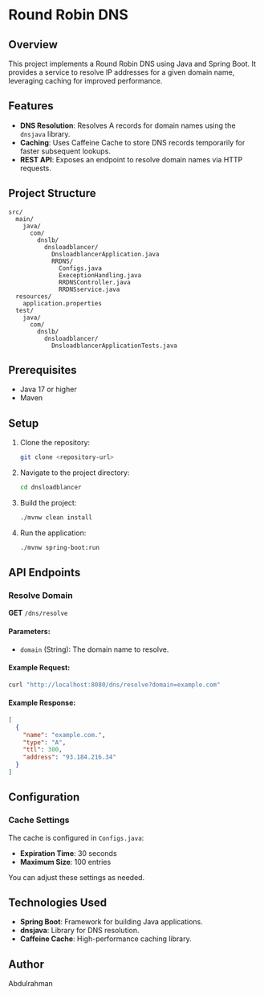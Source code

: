 # Round Robin DNS 

## Overview
This project implements a Round Robin DNS using Java and Spring Boot. It provides a service to resolve IP addresses for a given domain name, leveraging caching for improved performance.

## Features
- **DNS Resolution**: Resolves A records for domain names using the `dnsjava` library.
- **Caching**: Uses Caffeine Cache to store DNS records temporarily for faster subsequent lookups.
- **REST API**: Exposes an endpoint to resolve domain names via HTTP requests.

## Project Structure
```
src/
  main/
    java/
      com/
        dnslb/
          dnsloadblancer/
            DnsloadblancerApplication.java
            RRDNS/
              Configs.java
              ExeceptionHandling.java
              RRDNSController.java
              RRDNSservice.java
  resources/
    application.properties
  test/
    java/
      com/
        dnslb/
          dnsloadblancer/
            DnsloadblancerApplicationTests.java
```

## Prerequisites
- Java 17 or higher
- Maven

## Setup
1. Clone the repository:
   ```bash
   git clone <repository-url>
   ```
2. Navigate to the project directory:
   ```bash
   cd dnsloadblancer
   ```
3. Build the project:
   ```bash
   ./mvnw clean install
   ```
4. Run the application:
   ```bash
   ./mvnw spring-boot:run
   ```

## API Endpoints
### Resolve Domain
**GET** `/dns/resolve`

#### Parameters:
- `domain` (String): The domain name to resolve.

#### Example Request:
```bash
curl "http://localhost:8080/dns/resolve?domain=example.com"
```

#### Example Response:
```json
[
  {
    "name": "example.com.",
    "type": "A",
    "ttl": 300,
    "address": "93.184.216.34"
  }
]
```

## Configuration
### Cache Settings
The cache is configured in `Configs.java`:
- **Expiration Time**: 30 seconds
- **Maximum Size**: 100 entries

You can adjust these settings as needed.

## Technologies Used
- **Spring Boot**: Framework for building Java applications.
- **dnsjava**: Library for DNS resolution.
- **Caffeine Cache**: High-performance caching library.


## Author
Abdulrahman
